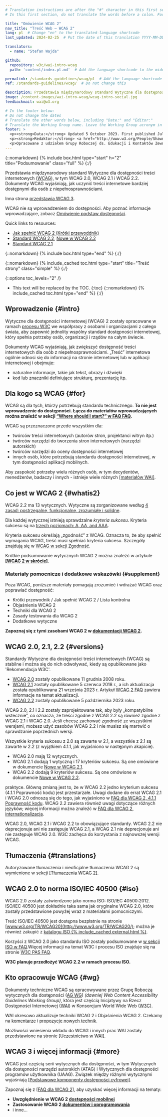 ```yaml
---
# Translation instructions are after the "#" character in this first section. They are comments that do not show up in the web page. You do not need to translate the instructions after "#".
# In this first section, do not translate the words before a colon. For example, do not translate "title:". Do translate the text after "title:".

title: "Omówienie WCAG 2"
nav_title: "Treść Web – WCAG 2"
lang: pl  # Change "en" to the translated-language shortcode
last_updated: 2024-02-25  # Put the date of this translation YYYY-MM-DD (with month in the middle)

translators:
  - name: "Stefan Wajda"

github:
  repository: w3c/wai-intro-wcag
  path: 'content/index.pl.md'  # Add the language shortcode to the middle of the filename, for example: content/index.pl.md

permalink: /standards-guidelines/wcag/pl  # Add the language shortcode to the end, with no slash at end, for example: /link/to/page/fr
ref: /standards-guidelines/wcag/  # Do not change this

description: Przedstawia międzynarodowy standard Wytyczne dla dostępności treści internetowych (Web Content Accessibility Guidelines, WCAG), w tym WCAG 2.0, WCAG 2.1 i WCAG 2.2. Dokumenty WCAG wyjaśniają, jak uczynić treści internetowe bardziej dostępnymi dla osób z niepełnosprawnościami.
image: /content-images/wai-intro-wcag/wcag-intro-social.jpg
feedbackmail: wai@w3.org

# In the footer below:
# Do not change the dates
# Translate the other words below, including "Date:" and "Editor:"
# Translate the Working Group name. Leave the Working Group acronym in English.
footer: >
  <p><strong>Data:</strong> Updated 5 October 2023. First published July 2005.</p>
  <p><strong>Redaktor:</strong> <a href="http://www.w3.org/People/Shawn/">Shawn Lawton Henry</a>.</p>
  <p>Opracowane z udziałem Grupy Roboczej ds. Edukacji i Kontaktów Zewnętrznych (<a href="https://www.w3.org/WAI/about/groups/eowg/">EOWG</a>) oraz Grupy Roboczej Wytycznych dla Dostępności (<a href="https://www.w3.org/WAI/about/groups/agwg/">AG WG</a>).</p>
---
```


{::nomarkdown}
{% include box.html type="start" h="2" title="Podsumowanie" class="full" %}
{:/}

Przedstawia międzynarodowy standard Wytyczne dla dostępności treści internetowych (<abbr title="Web Content Accessibility Guidelines" lang="en">WCAG</abbr>), w tym WCAG 2.0, WCAG 2.1 i WCAG 2.2. Dokumenty WCAG wyjaśniają, jak uczynić treści internetowe bardziej dostępnymi dla osób z niepełnosprawnościami.

Inna strona [przedstawia WCAG 3](/standards-guidelines/wcag/wcag3-intro/).

WCAG nie są wprowadzeniem do dostępności. Aby poznać informacje wprowadzające, zobacz [Omówienie podstaw dostępności](/fundamentals/).

Quick links to resources:
* [Jak spełnić WCAG 2 (Krótki przewoddnik)](http://www.w3.org/WAI/WCAG21/quickref/)
* [Standard WCAG 2.2](https://www.w3.org/TR/WCAG22/), [Nowe w WCAG 2.2](/standards-guidelines/wcag/new-in-22/)
* [Standard WCAG 2.1](http://www.w3.org/TR/WCAG21/)

{::nomarkdown}
{% include box.html type="end" %}
{:/}

{::nomarkdown}
{% include_cached toc.html type="start" title="Treść strony" class="simple" %}
{:/}

{::options toc_levels="2" /}

-   This text will be replaced by the TOC.
{:toc}
{::nomarkdown}
{% include_cached toc.html type="end" %}
{:/}

## Wprowadzenie {#intro}

Wytyczne dla dostępności internetowej (WCAG) 2 zostały opracowane w ramach [procesu W3C](/standards-guidelines/w3c-process/) we współpracy z osobami i organizacjami z całego świata, aby zapewnić jednolity wspólny standard dostępności internetowej, który spełnia potrzeby osób, organizacji i rządów na całym świecie.

Dokumenty WCAG wyjaśniają, jak zwiększyć dostępność treści internetowych dla osób z niepełnosprawnościami. „Treść” internetowa ogólnie odnosi się do informacji na stronie internetowej lub w aplikacji internetowej i&nbsp;obejmuje:

-   naturalne informacje, takie jak tekst, obrazy i dźwięki
-   kod lub znaczniki definiujące strukturę, prezentację itp.

## Dla kogo są WCAG {#for}

WCAG są dla tych, którzy potrzebują standardu technicznego. **To nie jest wprowadzenie do dostępności. Łącza do materiałów wprowadzających można znaleźć w sekcji [“Where should I start?” w FAQ FAQ](/standards-guidelines/wcag/faq/#start).**

WCAG są przeznaczone przede wszystkim dla:

-   twórców treści internetowych (autorów stron, projektanci witryn itp.)
-   twórców narzędzi do tworzenia stron internetowych (narzędzi autorskich)
-   twórców narzędzi do oceny dostępności internetowej
-   innych osób, które potrzebują standardu dostępności internetowej, w tym dostępności aplikacji mobilnych.

Aby zaspokoić potrzeby wielu różnych osób, w tym decydentów, menedżerów, badaczy i innych - istnieje wiele różnych  [[materiałów WAI]](/resources/).

## Co jest w WCAG 2 {#whatis2}

WCAG 2.2 ma 13 wytycznych. Wytyczne są zorganizowane według [4 zasad: postrzegalne, funkcjonalne, zrozumiałe i solidne](https://www.w3.org/WAI/WCAG21/Understanding/intro#understanding-the-four-principles-of-accessibility).

Dla każdej wytycznej istnieją sprawdzalne *kryteria sukcesu*. Kryteria sukcesu są na [trzech poziomach: A, AA, and AAA](https://www.w3.org/WAI/WCAG21/Understanding/conformance#levels).

Kryteria sukcesu określają „zgodność” z WCAG. Oznacza to, że aby spełnić wymagania WCAG, treść musi spełniać kryteria sukcesu. Szczegóły znajdują się w [WCAG w sekcji Zgodność](https://www.w3.org/TR/WCAG21/#conformance).

Krótkie podsumowanie wytycznych WCAG 2 można znaleźć w artykule **[[WCAG 2 w skrócie]](/standards-guidelines/wcag/glance/)**.
		
### Materiały pomocnicze i dodatkowe wskazówki {#supplement}

Poza WCAG, poniższe materiały pomagają zrozumieć i wdrażać WCAG oraz poprawiać dostępność:
* Krótki przewodnik / Jak spełnić WCAG 2 / Lista kontrolna
* Objaśnienia WCAG 2
* Techniki dla WCAG 2
* Zasady testowania dla WCAG 2
* Dodatkowe wytyczne

**Zapoznaj się z tymi zasobami WCAG 2 w [dokumentacji WCAG 2](/standards-guidelines/wcag/docs/).**

## WCAG 2.0, 2.1, 2.2 {#versions}

Standardy Wytyczne dla dostępności treści internetowych (WCAG) są stabilne i można się do nich odwoływać,  kiedy są opublikowane jako 'Rekomendacja W3C'.

* [WCAG 2.0](https://www.w3.org/TR/WCAG20/) zostały opublikowane 11 grudnia 2008 roku.
* [WCAG 2.1](https://www.w3.org/TR/WCAG21/) zostały opublikowane 5 czerwca 2018 r., a ich aktualizacja została opublikowana 21 września 2023 r. Artykuł [WCAG 2 FAQ](https://www.w3.org/WAI/standards-guidelines/wcag/faq/) zawiera informacje na temat aktualizacji.
* [WCAG 2.2](https://www.w3.org/TR/WCAG22/) zostały opublikowane 5 października 2023 roku.

WCAG 2.0, 2.1 i 2.2 zostały zaprojektowane tak, aby były „kompatybilne wstecznie”, co oznacza, że treści zgodne z WCAG 2.2 są również zgodne z WCAG 2.1 i WCAG 2.0. Jeśli chcesz zachować zgodność ze wszystkimi wersjami, możesz użyć zasobów WCAG 2.2 i nie musisz się martwić o sprawdzanie poprzednich wersji.

Wszystkie kryteria sukcesu z 2.0 są zawarte w 2.1, a wszystkie z 2.1 są zawarte w 2.2 (z wyjątkiem 4.1.1, jak wyjaśniono w następnym akapicie).

* WCAG 2.0 mają 12 wytycznych.
* WCAG 2.1 dodają 1 wytyczną i 17 kryteriów sukcesu. Są one omówione w dokumencie [Nowe w WCAG 2.1](https://www.w3.org/WAI/standards-guidelines/wcag/new-in-21/).
* WCAG 2.2 dodają 9 kryteriów sukcesu. Są one omówione w dokumencie [Nowe w WCAG 2.2](https://www.w3.org/WAI/standards-guidelines/wcag/new-in-22/).
		
			
praktyce. Główną zmianą jest to, że w WCAG 2.2 jedno kryterium sukcesu (4.1.1 Poprawność kodu) jest przestarzałe. Uwagi dodane do errat WCAG 2.1 i WCAG 2.0 odnoszą się do tego, jak wyjaśniono w [FAQ dla WCAG 2, 4.1.1 Poprawność kodu](https://www.w3.org/WAI/standards-guidelines/wcag/faq/#parsing411).  WCAG 2.2 zawiera również uwagi dotyczące różnych języków; więcej informacji można znaleźć w [FAQ dla WCAG 2, internationalizacja](https://www.w3.org/WAI/standards-guidelines/wcag/faq/#118n22).

WCAG 2.0, WCAG 2.1 i WCAG 2.2  to obowiązujące standardy.  WCAG 2.2 nie deprecjonuje ani nie zastępuje WCAG 2.1, a WCAG 2.1 nie deprecjonuje ani nie zastępuje WCAG 2.0. W3C zachęca do korzystania z najnowszej wersji WCAG.


## Tłumaczenia {#translations}

Autoryzowane tłumaczenia i nieoficjalne tłumaczenia WCAG 2 są wymienione w sekcji [[Tłumaczenia WCAG 2]](/standards-guidelines/wcag/translations/).

## WCAG 2.0 to norma ISO/IEC 40500 {#iso}

WCAG 2.0 zostały zatwierdzone jako norma ISO: ISO/IEC 40500:2012. ISO/IEC 40500 jest dokładnie taka sama jak oryginalne WCAG 2.0, które zostały przedstawione powyżej wraz z materiałami pomocniczymi.

Treść ISO/IEC 40500 jest dostępna bezpłatnie na stronie [www.w3.org/TR/WCAG20](http://www.w3.org/TR/WCAG20/); można je również zakupić z  [katalogu ISO {% include_cached external.html %}](http://www.iso.org/iso/iso_catalogue/catalogue_tc/catalogue_detail.htm?csnumber=58625).

Korzyści z WCAG 2.0 jako standardu ISO zostały podsumowane w [w sekcji ISO w FAQ](/standards-guidelines/wcag/faq/#iso).Więcej informacji na temat W3C i procesu ISO znajduje się na stronie [W3C PAS FAQ](http://www.w3.org/2010/04/pasfaq).

**W3C planuje przedłożyć WCAG 2.2 w ramach procesu ISO.**

## Kto opracowuje WCAG {#wg}

Dokumenty techniczne WCAG są opracowywane przez Grupę Roboczą wytycznych dla dostępności ([AG WG](https://www.w3.org/WAI/GL/)) *(dawniej <span lang="en">Web Content Accessibility Guidelines Working Group</span>)*, która jest częścią Inicjatywy na Rzecz Dostępności Internetowej ([WAI](https://www.w3.org/WAI/)) w Konsorcjum <span lang="en">World Wide Web</span> ([W3C](http://www.w3.org)).

WAI okresowo aktualizuje techniki WCAG 2 i Objaśnienia WCAG 2. Czekamy na [komentarze](/standards-guidelines/wcag/commenting/) i [propozycje nowych technik](http://www.w3.org/WAI/GL/WCAG20/TECHS-SUBMIT/).

Możliwości wniesienia wkładu do WCAG i innych prac WAI zostały przedstawione na stronie [[Uczestnictwo w WAI]](/about/participating/).

## WCAG 3 i więcej informacji {#more}

WCAG jest częścią serii wytycznych dla dostępności, w tym Wytycznych dla dostępności narzędzi autorskich (ATAG) i Wytycznych dla dostępności programów użytkownika (UAAG). Związek między różnymi wytycznymi wyjaśniają [[Podstawowe komponenty dostępności cyfrowej]](/fundamentals/components/).

Zapoznaj się z [[FAQ dla WCAG 2]](/standards-guidelines/wcag/faq/), aby uzyskać więcej informacji na tematy:

-   **Uwzględnienie w WCAG 2 [dostępności mobilnej](/standards-guidelines/wcag/faq/#mobile)**
-   **Zastosowanie WCAG 2 [dokumentów i oprogramowania](/standards-guidelines/wcag/faq/#wcag2ict)**
-   i inne...

